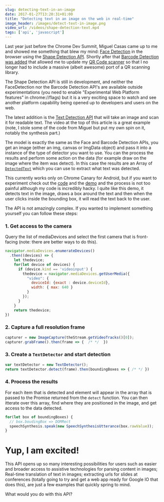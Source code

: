 ```yaml
---
slug: detecting-text-in-an-image
date: 2017-01-27T13:20:31+01:00
title: "Detecting text in an image on the web in real-time"
image_header: /images/detect-text-in-image.png
video_url: /videos/shape-detection-text.mp4
tags: ['api', 'javascript']
---
```


Last year just before the Chrome Dev Summit, Miguel Casas came up to me and
showed me something that blew my mind: [Face Detection](/face-detection/) in the
browser using the [Shape Detection
API](https://wicg.github.io/shape-detection-api/#introduction). Shortly after
that [Barcode Detection was added](/barcode-detection/) that allowed me to
update my [QR Code scanner](https://qrsnapper.appspot.com/) so that I no longer
had to include a massive (albeit awesome) port of a QR scanning library.

The Shape Detection API is still in development, and neither the FaceDetection 
nor the Barcode Detection API's are available outside experimentations (you 
need to enable "Experimental Web Platform features" in chrome://flags) but it is
a very exciting space to watch and see another platform capability being opened
up to developers and users on the web.

The latest addition is the [Text Detection
API](https://wicg.github.io/shape-detection-api/#text-detection-api) that will
take an image and scan it for readable text. The video at the top of this
article is a great example (note, I stole some of the code from Miguel but put
my own spin on it, notably the synthesis part.)

The model is exactly the same as the Face and Barcode Detection APIs, you get an
image (either an img, canvas or ImgData object) and pass it into a instance of
the type of detector you want to use. You can the process the results and
perform some action on the data (for example draw on the image where the item 
was detect). In this case the results are an Array of
[`DetectedText`](https://wicg.github.io/shape-detection-api/#ref-for-detectedtext-1)
which you can use to extract what text was detected.

This currently works only on Chrome Canary for Android, but if you want to
experiment check out the [code](https://jsbin.com/qixoduw/edit?html,js,output)
and the [demo](https://output.jsbin.com/qixoduw) and the process is not too
painful although my code is incredibly hacky. I quite like this demo, it detects
text in the image, draws a box around the text and then when the user clicks
inside the bounding box, it will read the text back to the user.

The API is not amazingly complex. If you wanted to implement something yourself
you can follow these steps: 

### 1. Get access to the camera

Query the list of mediaDevices and select the first camera that is front-facing
(note: there are better ways to do this).

```javascript
navigator.mediaDevices.enumerateDevices()
  .then((devices) => {
    let thedevice;
    for(let device of devices) {
      if (device.kind == 'videoinput') {
        thedevice = navigator.mediaDevices.getUserMedia({
          "video": {
            deviceId: {exact : device.deviceId},
            width: { max: 640 }
          }
        });
      }
    }
    return thedevice;
}) 
```
### 2. Capture a full resolution frame

```javascript
capturer = new ImageCapture(theStream.getVideoTracks()[0]);
capturer.grabFrame().then(frame => {  /* */  })
```
### 3. Create a `TextDetector` and start detection

```javascript
var textDetector = new TextDetector();
return textDetector.detect(frame).then(boundingBoxes => { /* */ })
```
### 4. Process the results
For each item that is detected and element will appear in the array that is 
passed to the Promise returned from the `detect` function. You can then itterate
over this array, find where they are positioned in the image, and get access to
the data detected.

```javascript
for(let box of boundingBoxes) {
  // box.boudingBox => DOMRect
  speechSynthesis.speak(new SpeechSynthesisUtterance(box.rawValue));
}
```

# Yup, I am excited!

This API opens up so many interesting possibilities for users such as easier and
broader access to assistive technologies for parsing content in images;
Real-time translation of text in images; extracting urls for slides at
conferences (totally going to try and get a web app ready for Google IO that
does this), are just a few examples that quickly spring to mind.

What would you do with this API?